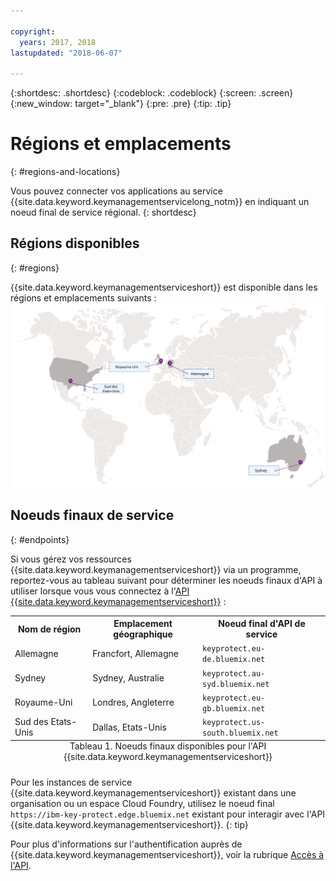 ```yaml
---

copyright:
  years: 2017, 2018
lastupdated: "2018-06-07"

---
```


{:shortdesc: .shortdesc}
{:codeblock: .codeblock}
{:screen: .screen}
{:new_window: target="_blank"}
{:pre: .pre}
{:tip: .tip}

# Régions et emplacements
{: #regions-and-locations}

Vous pouvez connecter vos applications au service {{site.data.keyword.keymanagementservicelong_notm}} en indiquant un noeud final de service régional.
{: shortdesc}

## Régions disponibles
{: #regions}

{{site.data.keyword.keymanagementserviceshort}} est disponible dans les régions et emplacements suivants :
![Image illustrant les régions dans lesquelles le service Key Protect est disponible.](images/world-map_min.svg)

## Noeuds finaux de service
{: #endpoints}

Si vous gérez vos ressources {{site.data.keyword.keymanagementserviceshort}} via un programme, reportez-vous au tableau suivant pour déterminer les noeuds finaux d'API à utiliser lorsque vous vous connectez à l'[API {{site.data.keyword.keymanagementserviceshort}}](https://console.bluemix.net/apidocs/639) : 

<table>
    <tr>
        <th>Nom de région</th>
        <th>Emplacement géographique</th>
        <th>Noeud final d'API de service</th>
    </tr>
    <tr>
        <td>Allemagne</td>
        <td>Francfort, Allemagne</td>
        <td>
            <code>keyprotect.eu-de.bluemix.net</code>
        </td>
    </tr>
    <tr>
        <td>Sydney</td>
        <td>Sydney, Australie</td>
        <td>
            <code>keyprotect.au-syd.bluemix.net</code>
        </td>
    </tr>
    <tr>
        <td>Royaume-Uni</td>
        <td>Londres, Angleterre</td>
        <td>
            <code>keyprotect.eu-gb.bluemix.net</code>
        </td>
    </tr>
    <tr>
        <td>Sud des Etats-Unis</td>
        <td>Dallas, Etats-Unis</td>
        <td>
            <code>keyprotect.us-south.bluemix.net</code>
        </td>
    </tr>
    <caption style="caption-side:bottom;">Tableau 1. Noeuds finaux disponibles pour l'API {{site.data.keyword.keymanagementserviceshort}}</caption>
</table>

Pour les instances de service {{site.data.keyword.keymanagementserviceshort}} existant dans une organisation ou un espace Cloud Foundry, utilisez le noeud final  `https://ibm-key-protect.edge.bluemix.net` existant pour interagir avec l'API {{site.data.keyword.keymanagementserviceshort}}.
{: tip}

Pour plus d'informations sur l'authentification auprès de {{site.data.keyword.keymanagementserviceshort}}, voir la rubrique [Accès à l'API](/docs/services/keymgmt/keyprotect_authentication.html).
